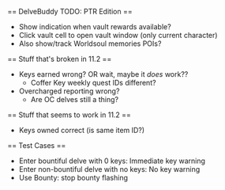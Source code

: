 == DelveBuddy TODO: PTR Edition ==
* Show indication when vault rewards available?
* Click vault cell to open vault window (only current character)
* Also show/track Worldsoul memories POIs?

== Stuff that's broken in 11.2 ==
* Keys earned wrong? OR wait, maybe it *does* work??
    * Coffer Key weekly quest IDs different?
* Overcharged reporting wrong?
    * Are OC delves still a thing?

== Stuff that seems to work in 11.2 ==
* Keys owned correct (is same item ID?)

== Test Cases ==
* Enter bountiful delve with 0 keys: Immediate key warning
* Enter non-bountiful delve with no keys: No key warning
* Use Bounty: stop bounty flashing
